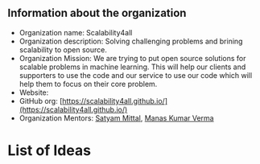 ## Information about the organization
- Organization name: Scalability4all
- Organization description: Solving challenging problems and brining scalability to open source.
- Organization Mission:  We are trying to put open source solutions for scalable problems in machine learning. This will help our clients and supporters to use the code and our service to use our code which will help them to focus on their core problem.
- Website: 
- GitHub org: [https://scalability4all.github.io/](https://scalability4all.github.io/)
- Organization Mentors: [Satyam Mittal](https://github.com/satyammittal), [Manas Kumar Verma](https://github.com/phpduke)

# List of Ideas

